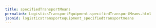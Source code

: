 ```yaml
---
title: specifiedTransportMeans
permalink: LogisticsTransportEquipment.specifiedTransportMeans.html
jsonid: logisticstransportequipment_specifiedtransportmeans
---
```

